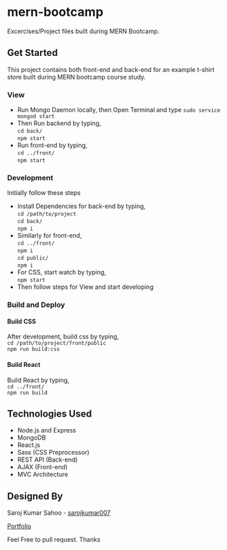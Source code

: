 # mern-bootcamp
Excercises/Project files built during MERN Bootcamp.

## Get Started

This project contains both front-end and back-end for an example t-shirt store built during MERN bootcamp course study.

### View

 - Run Mongo Daemon locally, then Open Terminal and type
 `sudo service mongod start`
 - Then Run backend by typing,<br>
 `cd back/`<br>
 `npm start`
 - Run front-end by typing,<br>
 `cd ../front/`<br>
 `npm start`

### Development

Initially follow these steps

- Install Dependencies for back-end by typing,<br>
`cd /path/to/project`<br>
`cd back/`<br>
`npm i`
- Similarly for front-end,<br>
`cd ../front/`<br>
`npm i`<br>
`cd public/`<br>
`npm i`
- For CSS, start watch by typing,<br>
`npm start`
- Then follow steps for View and start developing

### Build and Deploy

#### Build CSS

After development, build css by typing,<br>
`cd /path/to/project/front/public`<br>
`npm run build:css`

#### Build React

Build React by typing,<br>
`cd ../front/`<br>
`npm run build`

## Technologies Used

- Node.js and Express
- MongoDB
- React.js
- Sass (CSS Preprocessor)
- REST API (Back-end)
- AJAX (Front-end)
- MVC Architecture

## Designed By

Saroj Kumar Sahoo - [sarojkumar007](https://github.com/sarojkumar007)

[Portfolio](https://sarojkumar007.github.io)

Feel Free to pull request. Thanks